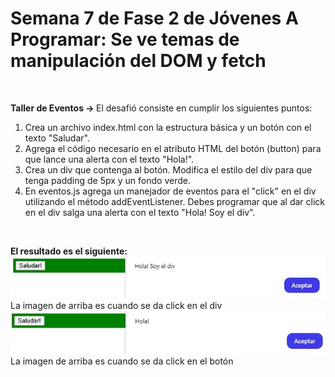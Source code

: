 <h1>Semana 7 de Fase 2 de Jóvenes A Programar: Se ve temas de manipulación del DOM y fetch</h1> <br>

<strong> Taller de Eventos -> </strong> El desafió consiste en cumplir los siguientes puntos: <br>

<ol>
<li>Crea un archivo index.html con la estructura básica y un botón con el texto "Saludar".</li>
<li>Agrega el código necesario en el atributo HTML del botón (button) para que lance una alerta con el texto "Hola!".</li>
<li>Crea un div que contenga al botón. Modifica el estilo del div para que tenga padding de 5px y un fondo verde.</li>
<li>En eventos.js agrega un manejador de eventos para el "click" en el div utilizando el método addEventListener. Debes programar que al dar click en el div salga una alerta con el texto "Hola! Soy el div".</li>
</ol> <br>

<strong> El resultado es el siguiente: </strong> <br>
<img src="tallerEventos/prueba1.jpg"><br>
La imagen de arriba es cuando se da click en el div
<br>
<img src="tallerEventos/prueba2.jpg"><br>
La imagen de arriba es cuando se da click en el botón